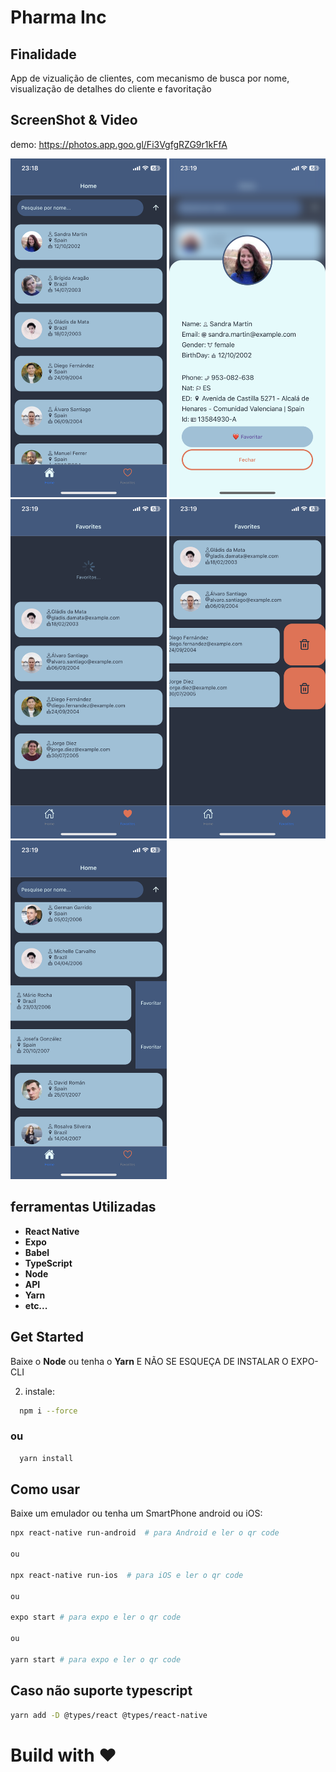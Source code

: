 # Pharma Inc

## Finalidade

App de vizualição de clientes, com mecanismo de busca por nome, visualização de detalhes do cliente e favoritação

## ScreenShot & Video

demo: https://photos.app.goo.gl/Fi3VgfgRZG9r1kFfA

<img src="assets/img/IMG_6652.PNG" alt="drawing" width="250"/>
<img src="assets/img/IMG_6653.PNG" alt="drawing" width="250"/>
<img src="assets/img/IMG_6654.PNG" alt="drawing" width="250"/>
<img src="assets/img/IMG_6655.PNG" alt="drawing" width="250"/>
<img src="assets/img/IMG_6656.PNG" alt="drawing" width="250"/>

## ferramentas Utilizadas

- **React Native**
- **Expo**
- **Babel**
- **TypeScript**
- **Node**
- **API**
- **Yarn**
- **etc...**

## Get Started

Baixe o **Node** ou tenha o **Yarn**
E NÃO SE ESQUEÇA DE INSTALAR O EXPO-CLI

2. instale:

```bash
  npm i --force
```
### ou

```bash
  yarn install
```


## Como usar
Baixe um emulador ou tenha um SmartPhone android ou iOS:

```bash
npx react-native run-android  # para Android e ler o qr code

ou

npx react-native run-ios  # para iOS e ler o qr code

ou

expo start # para expo e ler o qr code

ou

yarn start # para expo e ler o qr code

```
## Caso não suporte typescript

```bash
yarn add -D @types/react @types/react-native

```

# Build with ❤️